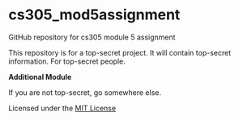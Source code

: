# cs305_mod5assignment
GitHub repository for cs305 module 5 assignment

This repository is for a top-secret project. 
It will contain top-secret information.
For top-secret people.


**Additional Module**

If you are not top-secret, go somewhere else.

Licensed under the [MIT License](LICENSE)
